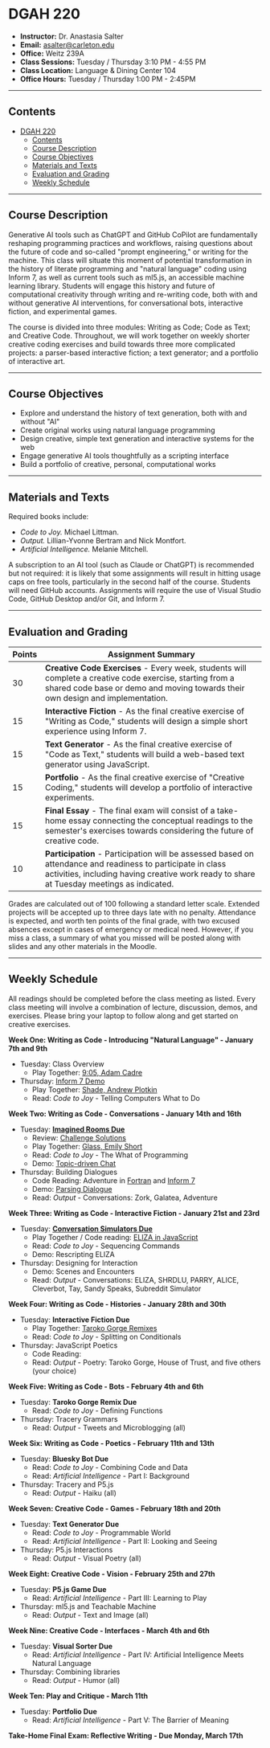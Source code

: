 # DGAH 220

- **Instructor:** Dr. Anastasia Salter
- **Email:** asalter@carleton.edu
- **Office:** Weitz 239A
- **Class Sessions:** Tuesday / Thursday 3:10 PM - 4:55 PM
- **Class Location:** Language & Dining Center 104
- **Office Hours:** Tuesday / Thursday 1:00 PM - 2:45PM

---

## Contents

- [DGAH 220](#dgah-220)
  - [Contents](#contents)
  - [Course Description](#course-description)
  - [Course Objectives](#course-objectives)
  - [Materials and Texts](#materials-and-texts)
  - [Evaluation and Grading](#evaluation-and-grading)
  - [Weekly Schedule](#weekly-schedule)
  
---

## Course Description

Generative AI tools such as ChatGPT and GitHub CoPilot are fundamentally reshaping programming practices and workflows, raising questions about the future of code and so-called "prompt engineering," or writing for the machine. This class will situate this moment of potential transformation in the history of literate programming and "natural language" coding using Inform 7, as well as current tools such as ml5.js, an accessible machine learning library. Students will engage this history and future of computational creativity through writing and re-writing code, both with and without generative AI interventions, for conversational bots, interactive fiction, and experimental games.

The course is divided into three modules: Writing as Code; Code as Text; and Creative Code. Throughout, we will work together on weekly shorter creative coding exercises and build towards three more complicated projects: a parser-based interactive fiction; a text generator; and a portfolio of interactive art. 

---

## Course Objectives

- Explore and understand the history of text generation, both with and without "AI"
- Create original works using natural language programming
- Design creative, simple text generation and interactive systems for the web
- Engage generative AI tools thoughtfully as a scripting interface
- Build a portfolio of creative, personal, computational works

---

## Materials and Texts

Required books include:

- *Code to Joy.* Michael Littman. 
- *Output.* Lillian-Yvonne Bertram and Nick Montfort. 
- *Artificial Intelligence.* Melanie Mitchell. 

A subscription to an AI tool (such as Claude or ChatGPT) is recommended but not required: it is likely that some assignments will result in hitting usage caps on free tools, particularly in the second half of the course. Students will need GitHub accounts. Assignments will require the use of Visual Studio Code, GitHub Desktop and/or Git, and Inform 7.

---

## Evaluation and Grading

| Points  | Assignment Summary |
|---|---|
| 30 | **Creative Code Exercises** - Every week, students will complete a creative code exercise, starting from a shared code base or demo and moving towards their own design and implementation. |
| 15 | **Interactive Fiction** - As the final creative exercise of "Writing as Code," students will design a simple short experience using Inform 7. |
| 15 | **Text Generator** - As the final creative exercise of "Code as Text," students will build a web-based text generator using JavaScript. |
| 15 | **Portfolio** - As the final creative exercise of "Creative Coding," students will develop a portfolio of interactive experiments. |
| 15 | **Final Essay** - The final exam will consist of a take-home essay connecting the conceptual readings to the semester's exercises towards considering the future of creative code. |
| 10 | **Participation** - Participation will be assessed based on attendance and readiness to participate in class activities, including having creative work ready to share at Tuesday meetings as indicated. |

Grades are calculated out of 100 following a standard letter scale. Extended projects will be accepted up to three days late with no penalty. Attendance is expected, and worth ten points of the final grade, with two excused absences except in cases of emergency or medical need. However, if you miss a class, a summary of what you missed will be posted along with slides and any other materials in the Moodle.

---

## Weekly Schedule

All readings should be completed before the class meeting as listed. Every class meeting will involve a combination of lecture, discussion, demos, and exercises. Please bring your laptop to follow along and get started on creative exercises.

**Week One: Writing as Code - Introducing "Natural Language" - January 7th and 9th** 

 - Tuesday: Class Overview
   - Play Together: [9:05, Adam Cadre](https://adamcadre.ac/if/905.html)
 - Thursday: [Inform 7 Demo](inform_one.md)
   - Play Together: [Shade, Andrew Plotkin](https://www.eblong.com/zarf/zweb/shade/)
   - Read: *Code to Joy* - Telling Computers What to Do

**Week Two:  Writing as Code - Conversations - January 14th and 16th** 

 - Tuesday: **[Imagined Rooms Due](code_one.md)**
   - Review: [Challenge Solutions](./inform_one/)
   - Play Together: [Glass, Emily Short](https://iplayif.com/?story=https%3A%2F%2Fifarchive.org%2Fif-archive%2Fgames%2Fzcode%2FGlass.zblorb)
   - Read: *Code to Joy* - The What of Programming
   - Demo: [Topic-driven Chat](inform_two.md)
 - Thursday: Building Dialogues
   - Code Reading: Adventure in [Fortran](https://github.com/wh0am1-dev/adventure) and [Inform 7](https://ifarchive.org/if-archive/games/source/inform/Advent_Crowther_source.txt)
   - Demo: [Parsing Dialogue](inform_three.md)
   - Read: *Output* - Conversations: Zork, Galatea, Adventure

**Week Three: Writing as Code - Interactive Fiction - January 21st and 23rd**

 - Tuesday: **[Conversation Simulators Due](code_two.md)**
   - Play Together / Code reading: [ELIZA in JavaScript](https://github.com/oren/eliza-bot)
   - Read: *Code to Joy* - Sequencing Commands
   - Demo: Rescripting ELIZA
 - Thursday: Designing for Interaction
   - Demo: Scenes and Encounters
   - Read: *Output* - Conversations: ELIZA, SHRDLU, PARRY, ALICE, Cleverbot, Tay, Sandy Speaks, Subreddit Simulator

**Week Four: Writing as Code - Histories - January 28th and 30th**

 - Tuesday: **Interactive Fiction Due**
   - Play Together: [Taroko Gorge Remixes](https://collection.eliterature.org/3/collection-taroko.html)
   - Read: *Code to Joy* - Splitting on Conditionals
 - Thursday: JavaScript Poetics
   - Code Reading: 
   - Read: *Output* - Poetry: Taroko Gorge, House of Trust, and five others (your choice)

**Week Five: Writing as Code - Bots - February 4th and 6th**

 - Tuesday: **Taroko Gorge Remix Due**
   - Read: *Code to Joy* - Defining Functions
 - Thursday: Tracery Grammars
   - Read: *Output* - Tweets and Microblogging (all)

**Week Six: Writing as Code - Poetics - February 11th and 13th**

 - Tuesday: **Bluesky Bot Due**
   - Read: *Code to Joy* - Combining Code and Data
   - Read: *Artificial Intelligence* - Part I: Background
 - Thursday: Tracery and P5.js
   - Read: *Output* - Haiku (all)

**Week Seven: Creative Code - Games - February 18th and 20th**

 - Tuesday: **Text Generator Due**
   - Read: *Code to Joy* - Programmable World
   - Read: *Artificial Intelligence* - Part II: Looking and Seeing
 - Thursday: P5.js Interactions
   -  Read: *Output* - Visual Poetry (all)

**Week Eight: Creative Code - Vision - February 25th and 27th**

 - Tuesday: **P5.js Game Due**
   - Read: *Artificial Intelligence* - Part III: Learning to Play
 - Thursday: ml5.js and Teachable Machine
   - Read: *Output* - Text and Image (all)

**Week Nine: Creative Code - Interfaces - March 4th and 6th**

 - Tuesday: **Visual Sorter Due**
   - Read: *Artificial Intelligence* - Part IV: Artificial Intelligence Meets Natural Language
 - Thursday: Combining libraries
   - Read: *Output* - Humor (all)

**Week Ten: Play and Critique - March 11th**

 - Tuesday: **Portfolio Due**
   - Read: *Artificial Intelligence* - Part V: The Barrier of Meaning

**Take-Home Final Exam: Reflective Writing - Due Monday, March 17th**